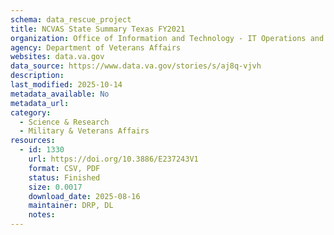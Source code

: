 ```yaml
---
schema: data_rescue_project 
title: NCVAS State Summary Texas FY2021
organization: Office of Information and Technology - IT Operations and Services (ITOPS)
agency: Department of Veterans Affairs
websites: data.va.gov
data_source: https://www.data.va.gov/stories/s/aj8q-vjvh
description: 
last_modified: 2025-10-14
metadata_available: No
metadata_url: 
category:
  - Science & Research 
  - Military & Veterans Affairs 
resources:
  - id: 1330
    url: https://doi.org/10.3886/E237243V1
    format: CSV, PDF
    status: Finished
    size: 0.0017
    download_date: 2025-08-16
    maintainer: DRP, DL
    notes: 
---
```

